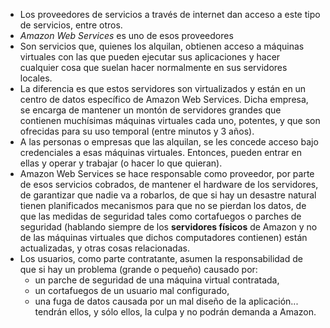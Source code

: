 - Los proveedores de servicios a través de internet dan acceso a este tipo de servicios, entre otros.
- *Amazon Web Services* es uno de esos proveedores
- Son servicios que, quienes los alquilan, obtienen acceso a máquinas virtuales con las que pueden ejecutar sus aplicaciones y hacer cualquier cosa que suelan hacer normalmente en sus servidores locales.
- La diferencia es que estos servidores son virtualizados y están en un centro de datos específico de Amazon Web Services. Dicha empresa, se encarga de mantener un montón de servidores grandes que contienen muchísimas máquinas virtuales cada uno, potentes, y que son ofrecidas para su uso temporal (entre minutos y 3 años).
- A las personas o empresas que las alquilan, se les concede acceso bajo credenciales a esas máquinas virtuales. Entonces, pueden entrar en ellas y operar y trabajar (o hacer lo que quieran). 
- Amazon Web Services se hace responsable como proveedor, por parte de esos servicios cobrados, de mantener el hardware de los servidores, de garantizar que nadie va a robarlos, de que si hay un desastre natural tienen planificados mecanismos para que no se pierdan los datos, de que las medidas de seguridad tales como cortafuegos o parches de seguridad (hablando siempre de los **servidores físicos** de Amazon y no de las máquinas virtuales que dichos computadores contienen) están actualizadas, y otras cosas relacionadas.
- Los usuarios, como parte contratante, asumen la responsabilidad de que si hay un problema (grande o pequeño) causado por: 
	- un parche de seguridad de una máquina virtual contratada, 
	- un cortafuegos de un usuario mal configurado, 
	- una fuga de datos causada por un mal diseño de la aplicación... 
	tendrán ellos, y sólo ellos, la culpa y no podrán demanda a Amazon.

